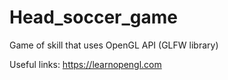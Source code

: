 # Head_soccer_game
Game of skill that uses OpenGL API (GLFW library)

Useful links:
https://learnopengl.com